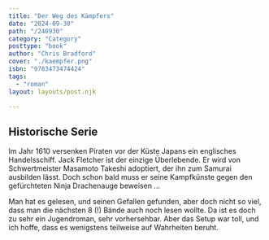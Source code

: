 ```yaml
---
title: "Der Weg des Kämpfers"
date: "2024-09-30"
path: "/240930"
category: "Category"
posttype: "book"
author: "Chris Bradford"
cover: "./kaempfer.png"
isbn: "9783473474424"
tags:
  - "roman"
layout: layouts/post.njk

---
```

## Historische Serie

Im Jahr 1610 versenken Piraten vor der Küste Japans ein englisches Handelsschiff. Jack Fletcher ist der einzige Überlebende. Er wird von Schwertmeister Masamoto Takeshi adoptiert, der ihn zum Samurai ausbilden lässt. Doch schon bald muss er seine Kampfkünste gegen den gefürchteten Ninja Drachenauge beweisen ...

Man hat es gelesen, und seinen Gefallen gefunden, aber doch nicht so viel, dass man die nächsten 8 (!) Bände auch noch lesen wollte. Da ist es doch zu sehr ein Jugendroman, sehr vorhersehbar. Aber das Setup war toll, und ich hoffe, dass es wenigstens teilweise auf Wahrheiten beruht.
